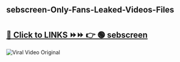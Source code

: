 
 ## sebscreen-Only-Fans-Leaked-Videos-Files

# <h2><a href="https://mediaupload.pro?sebscreen">🔗 Click to LINKS ⏩⏩ 👉 🟢 sebscreen </a></h2>

<a href="https://mediaupload.pro?sebscreen" rel="nofollow" data-target="animated-image.originalLink"><img src="https://i.ibb.co.com/xMMVF88/686577567.gif" alt="Viral Video Original" style="max-width: 100%; display: inline-block;" data-target="animated-image.originalImage"></a>